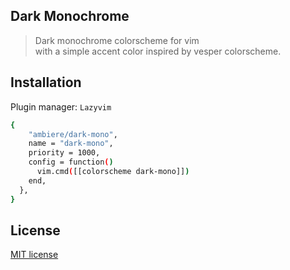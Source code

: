 ## Dark Monochrome

>Dark monochrome colorscheme for vim <br>with a simple accent color
inspired by vesper colorscheme.

## Installation

Plugin manager: `Lazyvim`
```bash
{
    "ambiere/dark-mono",
    name = "dark-mono",
    priority = 1000,
    config = function()
      vim.cmd([[colorscheme dark-mono]])
    end,
  },
}
```

## License

[MIT license](https://github.com/ambiere/candle-grey-mod/blob/main/license)
